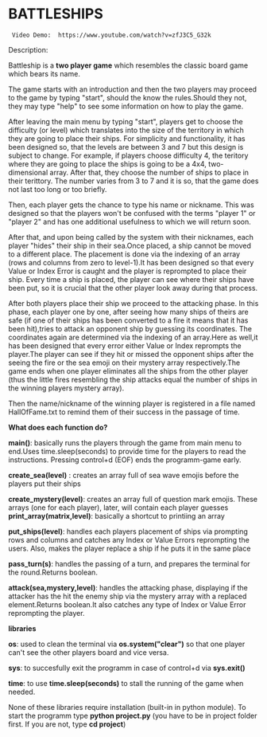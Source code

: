 # BATTLESHIPS
     Video Demo:  https://www.youtube.com/watch?v=zfJ3C5_G32k

 Description:

Battleship is a **two player game** which resembles the classic board game which bears its name.

The game starts with an introduction and then the two players may proceed to the game by typing "start", should the know the rules.Should they not, they may type "help" to see some information on how to play the game.

After leaving the main menu by typing "start", players get to choose the difficulty (or level) which translates into the size of the territory in which they are going to place their ships. For simplicity and functionality, it has been designed so, that the levels are between 3 and 7 but this design is subject to change. For example, if players choose difficulty 4, the teritory where they are going to place the ships is going to be a 4x4, two-dimensional array. After that, they choose the number of ships to place in their terittory. The number varies from 3 to 7 and it is so, that the game does not last too long or too briefly.

Then, each player gets the chance to type his name or nickname. This was designed so that the players won't be confused with the terms "player 1" or "player 2" and has one additional usefulness to which we will return soon.

After that, and upon being called by the system with their nicknames, each player "hides" their ship in their sea.Once placed, a ship cannot be moved to a different  place. The placement is done via the indexing of an array (rows and columns from zero to level-1).It has been designed so that every Value or Index Error is caught and the player is reprompted to place their ship. Every time a ship is placed, the player can see where their ships have been put, so it is crucial that the other player look away during that process.

After both players place their ship we proceed to the attacking phase. In this phase, each player one by one, after seeing how many ships of theirs are safe (if one of their ships has been converted to a fire it means that it has been hit),tries to attack an opponent ship by guessing its coordinates. The coordinates again are determined via the indexing of an array.Here as well,it has been designed that every error either Value or Index reprompts the player.The player can see if they hit or missed the opponent ships after the seeing the fire or the sea emoji on their mystery array respectively.The game ends when one player eliminates all the ships from the other player (thus the little fires resembling the ship attacks equal the number of ships in the winning players mystery array).

Then the name/nickname of the winning player is registered in a file named HallOfFame.txt to remind them of their success in the passage of time.

**What does each function do?**

**main()**: basically runs the players through the game from main menu to end.Uses  time.sleep(seconds) to provide time for the players to read the instructions. Pressing control+d (EOF) ends the programm-game early.

**create_sea(level)** : creates an array full of sea wave emojis before the players put their ships

**create_mystery(level)**: creates an array full of question mark emojis. These arrays (one for each player), later, will contain each player guesses
**print_array(matrix,level)**: basically a shortcut to printiing an array

**put_ships(level)**: handles each players placement of ships via prompting rows and columns and catches any Index or Value Errors reprompting the users. Also, makes the player replace a ship if he puts it in the same place

**pass_turn(s)**: handles the passing of a turn, and prepares the terminal for the round.Returns boolean.

**attack(sea,mystery,level)**: handles the attacking phase, displaying if the attacker has the hit the enemy ship via the mystery array with a replaced element.Returns boolean.It also catches any type of Index or Value Error reprompting the player.


**libraries**

**os**: used to clean the terminal via **os.system("clear")** so that one player can't see the other players board and vice versa.

**sys**: to succesfully exit the programm in case of control+d via **sys.exit()**

**time**: to use **time.sleep(seconds)** to stall the running of the game when needed.

None of these libraries require installation (built-in in python module).
To start the programm type **python project.py** (you have to be in project folder first. If you are not, type **cd project**)





